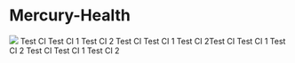 # Mercury-Health
[<img src="https://srinidhikn.visualstudio.com/_apis/public/build/definitions/afd44333-0ba9-418f-97d3-6124ae30d1ae/28/badge"/>](https://srinidhikn.visualstudio.com/MercuryHealth/_build/index?definitionId=28)
Test CI
Test CI 1
Test CI 2
Test CI
Test CI 1
Test CI 2Test CI
Test CI 1
Test CI 2
Test CI
Test CI 1
Test CI 2

